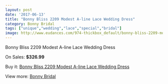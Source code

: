 ```yaml
---
layout: post
date: '2017-06-13'
title: "Bonny Bliss 2209 Modest A-line Lace Wedding Dress"
category: Bonny Bridal
tags: ["unique","wedding","lace","special","bridal"]
image: http://www.eudances.com/974-thickbox_default/bonny-bliss-2209-modest-a-line-lace-wedding-dress.jpg
---
```

Bonny Bliss 2209 Modest A-line Lace Wedding Dress

On Sales: **$326.99**
<a href="https://www.eudances.com/en/bonny-bridal/346-bonny-bliss-2209-modest-a-line-lace-wedding-dress.html"><amp-img layout="responsive" width="600" height="600" src="//www.eudances.com/974-thickbox_default/bonny-bliss-2209-modest-a-line-lace-wedding-dress.jpg" alt="Bonny Bliss 2209 Modest A-line Lace Wedding Dress 0" /></a>
<a href="https://www.eudances.com/en/bonny-bridal/346-bonny-bliss-2209-modest-a-line-lace-wedding-dress.html"><amp-img layout="responsive" width="600" height="600" src="//www.eudances.com/975-thickbox_default/bonny-bliss-2209-modest-a-line-lace-wedding-dress.jpg" alt="Bonny Bliss 2209 Modest A-line Lace Wedding Dress 1" /></a>

Buy it: [Bonny Bliss 2209 Modest A-line Lace Wedding Dress](https://www.eudances.com/en/bonny-bridal/346-bonny-bliss-2209-modest-a-line-lace-wedding-dress.html "Bonny Bliss 2209 Modest A-line Lace Wedding Dress")

View more: [Bonny Bridal](https://www.eudances.com/en/3-bonny-bridal "Bonny Bridal")